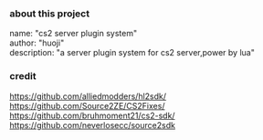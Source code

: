 ### about this project
name: "cs2 server plugin system"  
author: "huoji"  
description: "a server plugin system for cs2 server,power by lua"  
### credit  
https://github.com/alliedmodders/hl2sdk/  
https://github.com/Source2ZE/CS2Fixes/  
https://github.com/bruhmoment21/cs2-sdk/  
https://github.com/neverlosecc/source2sdk  
